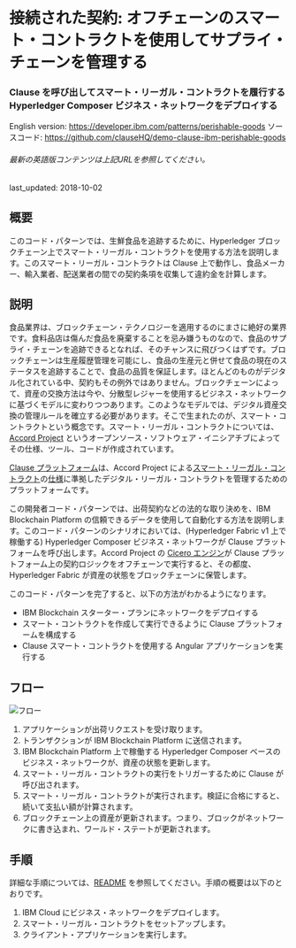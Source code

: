 # 接続された契約: オフチェーンのスマート・コントラクトを使用してサプライ・チェーンを管理する

### Clause を呼び出してスマート・リーガル・コントラクトを履行する Hyperledger Composer ビジネス・ネットワークをデプロイする

English version: https://developer.ibm.com/patterns/perishable-goods
ソースコード: https://github.com/clauseHQ/demo-clause-ibm-perishable-goods

###### 最新の英語版コンテンツは上記URLを参照してください。
last_updated: 2018-10-02

 
## 概要

このコード・パターンでは、生鮮食品を追跡するために、Hyperledger ブロックチェーン上でスマート・リーガル・コントラクトを使用する方法を説明します。このスマート・リーガル・コントラクトは Clause 上で動作し、食品メーカー、輸入業者、配送業者の間での契約条項を収集して違約金を計算します。

## 説明

食品業界は、ブロックチェーン・テクノロジーを適用するのにまさに絶好の業界です。食料品店は傷んだ食品を廃棄することを忌み嫌うものなので、食品のサプライ・チェーンを追跡できるとなれば、そのチャンスに飛びつくはずです。ブロックチェーンは生産履歴管理を可能にし、食品の生産元と併せて食品の現在のステータスを追跡することで、食品の品質を保証します。ほとんどのものがデジタル化されている中、契約もその例外ではありません。ブロックチェーンによって、資産の交換方法は今や、分散型レジャーを使用するビジネス・ネットワークに基づくモデルに変わりつつあります。このようなモデルでは、デジタル資産交換の管理ルールを確立する必要があります。そこで生まれたのが、スマート・コントラクトという概念です。スマート・リーガル・コントラクトについては、[Accord Project](https://accordproject.org/) というオープンソース・ソフトウェア・イニシアチブによってその仕様、ツール、コードが作成されています。

[Clause プラットフォーム](https://clause.io/)は、Accord Project による[スマート・リーガル・コントラクト](https://medium.com/@Clause/really-smart-and-legal-contracts-a77fcd1d0d10)の[仕様](https://docs.accordproject.org/)に準拠したデジタル・リーガル・コントラクトを管理するためのプラットフォームです。

この開発者コード・パターンでは、出荷契約などの法的な取り決めを、IBM Blockchain Platform の信頼できるデータを使用して自動化する方法を説明します。このコード・パターンのシナリオにおいては、(Hyperledger Fabric v1 上で稼働する) Hyperledger Composer ビジネス・ネットワークが Clause プラットフォームを呼び出します。Accord Project の [Cicero エンジン](https://github.com/accordproject/cicero)が Clause プラットフォーム上の契約ロジックをオフチェーンで実行すると、その都度、Hyperledger Fabric が資産の状態をブロックチェーンに保管します。

このコード・パターンを完了すると、以下の方法がわかるようになります。

* IBM Blockchain スターター・プランにネットワークをデプロイする
* スマート・コントラクトを作成して実行できるように Clause プラットフォームを構成する
* Clause スマート・コントラクトを使用する Angular アプリケーションを実行する

## フロー

![フロー](../../images/arch-perishable-goods.png)

1. アプリケーションが出荷リクエストを受け取ります。
1. トランザクションが IBM Blockchain Platform に送信されます。
1. IBM Blockchain Platform 上で稼働する Hyperledger Composer ベースのビジネス・ネットワークが、資産の状態を更新します。
1. スマート・リーガル・コントラクトの実行をトリガーするために Clause が呼び出されます。
1. スマート・リーガル・コントラクトが実行されます。検証に合格にすると、続いて支払い額が計算されます。
1. ブロックチェーン上の資産が更新されます。つまり、ブロックがネットワークに書き込まれ、ワールド・ステートが更新されます。

## 手順

詳細な手順については、[README](https://github.com/clauseHQ/demo-clause-ibm-perishable-goods/blob/master/README.md) を参照してください。手順の概要は以下のとおりです。

1. IBM Cloud にビジネス・ネットワークをデプロイします。
1. スマート・リーガル・コントラクトをセットアップします。
1. クライアント・アプリケーションを実行します。
